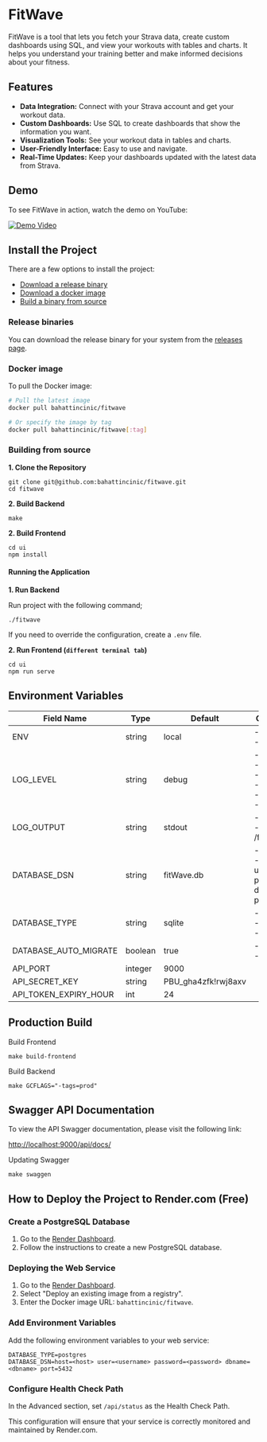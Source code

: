 # FitWave

FitWave is a tool that lets you fetch your Strava data, 
create custom dashboards using SQL, and view your workouts 
with tables and charts. It helps you understand your training 
better and make informed decisions about your fitness.

## Features
- **Data Integration:** Connect with your Strava account and get your workout data.
- **Custom Dashboards:** Use SQL to create dashboards that show the information you want.
- **Visualization Tools:** See your workout data in tables and charts.
- **User-Friendly Interface:** Easy to use and navigate.
- **Real-Time Updates:** Keep your dashboards updated with the latest data from Strava.

## Demo

To see FitWave in action, watch the demo on YouTube: 

[![Demo Video](https://img.youtube.com/vi/Y7Hl4OOkgB4/0.jpg)](https://www.youtube.com/watch?v=Y7Hl4OOkgB4)

## Install the Project

There are a few options to install the project:

- [Download a release binary](#release-binaries)
- [Download a docker image](#docker-image)
- [Build a binary from source](#building-from-source)

### Release binaries

You can download the release binary for your system from the [releases page](https://github.com/bahattincinic/fitwave/releases).

### Docker image

To pull the Docker image:

```bash
# Pull the latest image
docker pull bahattincinic/fitwave

# Or specify the image by tag
docker pull bahattincinic/fitwave[:tag]
```

### Building from source

**1. Clone the Repository**

```
git clone git@github.com:bahattincinic/fitwave.git
cd fitwave
```

**2. Build Backend**

```
make
```

**2. Build Frontend**

```
cd ui
npm install
```

#### Running the Application

**1. Run Backend**

Run project with the following command;

    ./fitwave

If you need to override the configuration, create a `.env` file.

**2. Run Frontend (`different terminal tab`)**

    cd ui
    npm run serve

## Environment Variables

| Field Name            | Type    | Default             | Options/Examples                                                                           |
|-----------------------|---------|---------------------|--------------------------------------------------------------------------------------------|
| ENV                   | string  | local               | - local<br/>- production                                                                   |
| LOG_LEVEL             | string  | debug               | - debug<br/>- info<br/>- warn<br/>- error<br/>- panic<br/>- fatal                          |
| LOG_OUTPUT            | string  | stdout              | - stdout<br/>- /foo/bar/fitwave.log                                                        |
| DATABASE_DSN          | string  | fitWave.db          | - fitWave.db<br/>- host=localhost user=postgres password=postgres dbname=fitwave port=5432 |
| DATABASE_TYPE         | string  | sqlite              | - mysql<br/>- postgresql<br/>- sqlite                                                      |
| DATABASE_AUTO_MIGRATE | boolean | true                | - true<br/>- false                                                                         |
| API_PORT              | integer | 9000                |                                                                                            |
| API_SECRET_KEY        | string  | PBU_gha4zfk!rwj8axv |                                                                                            |
| API_TOKEN_EXPIRY_HOUR | int     | 24                  |                                                                                            | 

## Production Build

Build Frontend

```
make build-frontend
```

Build Backend

```
make GCFLAGS="-tags=prod"
```


## Swagger API Documentation

To view the API Swagger documentation, please visit the following link:

[http://localhost:9000/api/docs/](http://localhost:9000/api/docs/)

Updating Swagger

    make swaggen

## How to Deploy the Project to Render.com (Free)

### Create a PostgreSQL Database

1. Go to the [Render Dashboard](https://dashboard.render.com/new/database).
2. Follow the instructions to create a new PostgreSQL database.

### Deploying the Web Service

1. Go to the [Render Dashboard](https://dashboard.render.com/create?type=web).
2. Select "Deploy an existing image from a registry".
3. Enter the Docker image URL: `bahattincinic/fitwave`.

### Add Environment Variables

Add the following environment variables to your web service:

```
DATABASE_TYPE=postgres
DATABASE_DSN=host=<host> user=<username> password=<password> dbname=<dbname> port=5432
```

### Configure Health Check Path

In the Advanced section, set `/api/status` as the Health Check Path.

This configuration will ensure that your service is correctly monitored and maintained by Render.com.

